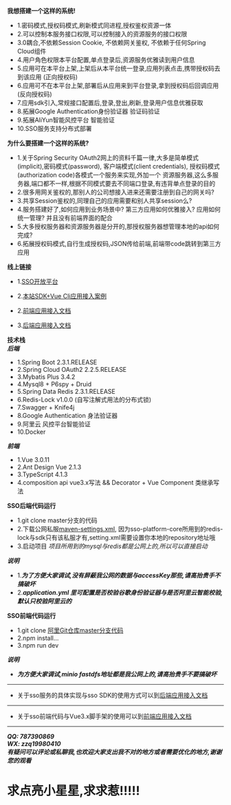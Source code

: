 **我想搭建一个这样的系统!**
- 1.密码模式,授权码模式,刷新模式同进程,授权鉴权资源一体 <br/>
- 2.可以控制本服务接口权限,可以控制接入的资源服务的接口权限 <br/>
- 3.0耦合,不依赖Session Cookie, 不依赖网关鉴权, 不依赖于任何Spring Cloud组件 </br>
- 4.用户角色权限本平台配置,单点登录后,资源服务优雅读到用户信息 <br />
- 5.应用可在本平台上架,上架后从本平台统一登录,应用列表点击,携带授权码去到该应用 (正向授权码) </br>
- 6.应用可不在本平台上架,部署后从应用来到平台登录,拿到授权码后回调应用 (反向授权码) </br>
- 7.应用sdk引入,常规接口配置后,登录,登出,刷新,登录用户信息优雅获取 </br>
- 8.拓展Google Authentication身份验证器 验证码验证
- 9.拓展AliYun智能风控平台 智能验证
- 10.SSO服务支持分布式部署

**为什么要搭建一个这样的系统?**
- 1.关于Spring Security OAuth2网上的资料千篇一律,大多是简单模式(implicit),密码模式(password),
客户端模式(client credentials), 授权码模式(authorization code)各模式一个服务来实现,外加一个
资源服务器,这么多服务器,端口都不一样,根据不同模式要去不同端口登录,有违背单点登录的目的 </br>
- 2.很多用网关鉴权的,那别人的公司想接入进来还需要注册到自己的网关吗?
- 3.共享Session鉴权的,同理自己的应用需要和别人共享session么?
- 4.服务搭建好了,如何应用到业务场景中? 第三方应用如何优雅接入? 应用如何统一管理? 并且没有前端界面的配合 </br>
- 5.大多授权服务器和资源服务器是分开的,那授权服务器想管理本地的api如何完成?
- 6.拓展授权码模式,自行生成授权码,JSON传给前端,前端带code跳转到第三方应用

**线上链接**
- 1.[SSO开放平台](http://sso.zhangziqiang.cn/)

- 2.[本站SDK+Vue Cli应用接入案例](http://www.zhangziqiang.cn:9600)

- 2.[前端应用接入文档](http://sso.zhangziqiang.cn/document/web)

- 3.[后端应用接入文档](http://sso.zhangziqiang.cn/document/server)

**技术栈**</br>
***后端***
- 1.Spring Boot 2.3.1.RELEASE
- 2.Spring Cloud OAuth2 2.2.5.RELEASE
- 3.Mybatis Plus 3.4.2
- 4.Mysql8 + P6spy + Druid
- 5.Spring Data Redis 2.3.1.RELEASE
- 6.Redis-Lock v1.0.0 (自写注解式用法的分布式锁)
- 7.Swagger + Knife4j
- 8.Google Authentication 身法验证器
- 9.阿里云 风控平台智能验证
- 10.Docker

***前端***
- 1.Vue 3.0.11
- 2.Ant Design Vue 2.1.3
- 3.TypeScript 4.1.3
- 4.composition api vue3.x写法 && Decorator + Vue Component 类继承写法

**SSO后端代码运行**
- 1.git clone master分支的代码
- 2.下载公网私服[maven-settings.xml](http://minio.zhangziqiang.cn:9200/candy/202105/04/settings.xml), 因为sso-platform-core所用到的redis-lock与sdk只有该私服才有,setting.xml需要设置你本地的repository地址哦
- 3.启动项目 *项目所用到的mysql与redis都是公网上的,所以可以直接启动*

***说明***
- 1.***为了方便大家调试,没有屏蔽我公网的数据与accessKey那些,请高抬贵手不搞破坏***
- 2.***application.yml 里可配置是否校验谷歌身份验证器与是否阿里云智能校验,默认只校验阿里云的***

**SSO前端代码运行**
- 1.git clone [阿里Git仓库master分支代码](https://code.aliyun.com/787390869/sso-platform-web.git)
- 2.npm install...
- 3.npm run dev

***说明***
- ***为方便大家调试,minio fastdfs地址都是我公网上的,请高抬贵手不要搞破坏***
---
- 关于sso服务的具体实现与sso SDK的使用方式可以到[后端应用接入文档](http://sso.zhangziqiang.cn/document/server) </br>
---
- 关于sso前端代码与Vue3.x脚手架的使用可以到[前端应用接入文档](http://sso.zhangziqiang.cn/document/web) </br>

---
***QQ: 787390869*** </br>
***WX: zzq19980410*** </br>
***有疑问可以评论或私聊我,也欢迎大家支出我不对的地方或者需要优化的地方,谢谢您的观看***

# 求点亮小星星,求求惹!!!!!

